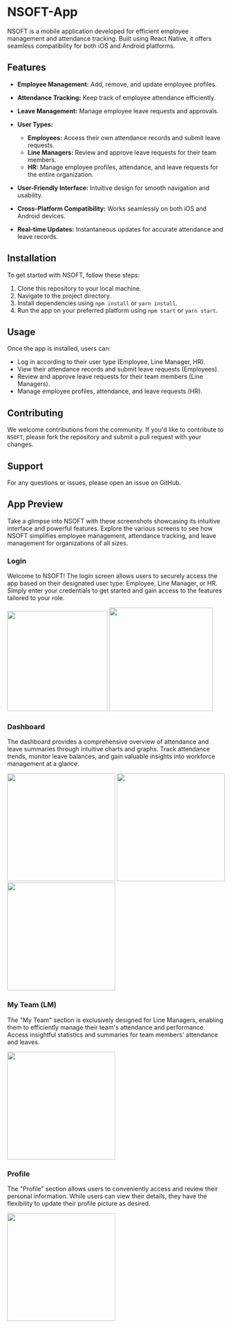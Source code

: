 # NSOFT-App

NSOFT is a mobile application developed for efficient employee management and attendance tracking. Built using React Native, it offers seamless compatibility for both iOS and Android platforms.


## Features

* **Employee Management:** Add, remove, and update employee profiles.
* **Attendance Tracking:** Keep track of employee attendance efficiently.
* **Leave Management:** Manage employee leave requests and approvals.
* **User Types:**

  * **Employees:** Access their own attendance records and submit leave requests.
  * **Line Managers:** Review and approve leave requests for their team members.
  * **HR:** Manage employee profiles, attendance, and leave requests for the entire organization.
   
* **User-Friendly Interface:** Intuitive design for smooth navigation and usability.
* **Cross-Platform Compatibility:** Works seamlessly on both iOS and Android devices.
* **Real-time Updates:** Instantaneous updates for accurate attendance and leave records.


## Installation
To get started with NSOFT, follow these steps:

1) Clone this repository to your local machine.
2) Navigate to the project directory.
3) Install dependencies using `npm install` or `yarn install`.
4) Run the app on your preferred platform using `npm start` or `yarn start`.


## Usage
Once the app is installed, users can:

* Log in according to their user type (Employee, Line Manager, HR).
* View their attendance records and submit leave requests (Employees).
* Review and approve leave requests for their team members (Line Managers).
* Manage employee profiles, attendance, and leave requests (HR).


## Contributing
We welcome contributions from the community. If you'd like to contribute to `NSOFT`, please fork the repository and submit a pull request with your changes.


## Support
For any questions or issues, please open an issue on GitHub.


## App Preview
Take a glimpse into NSOFT with these screenshots showcasing its intuitive interface and powerful features. Explore the various screens to see how NSOFT simplifies employee management, attendance tracking, and leave management for organizations of all sizes.

### Login
Welcome to NSOFT! The login screen allows users to securely access the app based on their designated user type: Employee, Line Manager, or HR. Simply enter your credentials to get started and gain access to the features tailored to your role.

<img src="https://github.com/BasitKhan03/NSOFT-App/assets/101899595/dd0a6e1f-3c52-4a1e-a408-31cba5976ce6" width="232" />
<img src="https://github.com/BasitKhan03/NSOFT-App/assets/101899595/9b1ff923-4f3b-4677-a0c8-8c4662c2d4d3" width="240" />

### Dashboard
The dashboard provides a comprehensive overview of attendance and leave summaries through intuitive charts and graphs. Track attendance trends, monitor leave balances, and gain valuable insights into workforce management at a glance.

<img src="https://github.com/BasitKhan03/NSOFT-App/assets/101899595/11b22992-54d7-42f2-a704-8b8eaf0e5f81" width="250" />
<img src="https://github.com/BasitKhan03/NSOFT-App/assets/101899595/1156143c-79a4-452c-8c6e-36c99bc949db" width="250" />
<img src="https://github.com/BasitKhan03/NSOFT-App/assets/101899595/75641209-fab9-46e9-aafd-5ae3bf5c9521" width="250" />

### My Team (LM)
The "My Team" section is exclusively designed for Line Managers, enabling them to efficiently manage their team's attendance and performance. Access insightful statistics and summaries for team members' attendance and leaves.

<img src="https://github.com/BasitKhan03/NSOFT-App/assets/101899595/f36adb47-21f3-4149-a12a-634b9a273dca" width="250" />

### Profile
The "Profile" section allows users to conveniently access and review their personal information. While users can view their details, they have the flexibility to update their profile picture as desired.

<img src="https://github.com/BasitKhan03/NSOFT-App/assets/101899595/269d18e8-5766-45e8-a2bf-d595af03da46" width="250" />




